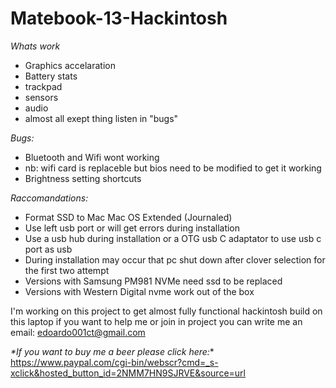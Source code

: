 # Matebook-13-Hackintosh


_Whats work_
* Graphics accelaration
* Battery stats 
* trackpad
* sensors 
* audio
* almost all exept thing listen in "bugs"

_Bugs:_
* Bluetooth and Wifi wont working
* nb: wifi card is replaceble but bios need to be modified to get it working
* Brightness setting shortcuts

_Raccomandations:_
* Format SSD to Mac  Mac OS Extended (Journaled)
* Use left usb port or will get errors during installation
* Use a usb hub during installation or a OTG usb C adaptator to use usb c port as usb
* During installation may occur that pc shut down after clover selection for the first two attempt
* Versions with Samsung PM981 NVMe need ssd to be replaced
* Versions with Western Digital nvme work out of the box 

I'm working on this project to get almost fully functional hackintosh build on this laptop
if you want to help me or join in project you can write me an email: edoardo001ct@gmail.com

_*If you want to buy me a beer please click here:_* 
https://www.paypal.com/cgi-bin/webscr?cmd=_s-xclick&hosted_button_id=2NMM7HN9SJRVE&source=url

